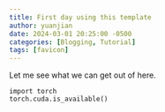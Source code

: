 ```yaml
---
title: First day using this template
author: yuanjian
date: 2024-03-01 20:25:00 -0500
categories: [Blogging, Tutorial]
tags: [favicon]
---
```



Let me see what we can get out of here.

```python3
import torch
torch.cuda.is_available()
```